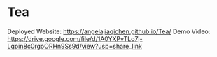 # Tea
 
Deployed Website: https://angelajiaqichen.github.io/Tea/
Demo Video: https://drive.google.com/file/d/1A0YXPvTLo7j-Lqpin8c0rgoORHn9Ss9d/view?usp=share_link
